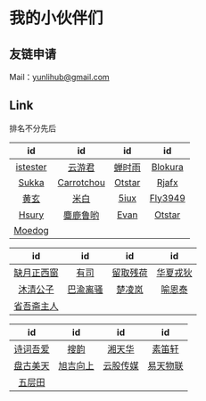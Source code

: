# 我的小伙伴们

## 友链申请

Mail：[yunlihub@gmail.com](mailto:yunlihub@gmail.com)

## Link

排名不分先后

| id | id | id | id |
| :---: | :---: | :---: | :---: |
| <a href="http://istester.com/" target="_blank">istester</a> | <a href="https://www.yunyoujun.cn/" target="_blank">云游君</a> | <a href="https://chanshiyu.com/" target="_blank">蝉时雨</a> | <a href="https://www.caixiaojing.com/" target="_blank">Blokura</a>
| <a href="https://skk.moe/" target="_blank">Sukka</a> | <a href="https://www.carrotchou.com/" target="_blank">Carrotchou</a> | <a href="https://ixk.me/" target="_blank">Otstar</a> | <a href="http://www.rjafx.com/" target="_blank">Rjafx</a>
| <a href="http://huangxuan.me/" target="_blank">黄玄</a> | <a href="http://mebi.me/" target="_blank">米白</a> | <a href="https://blog.5iux.cn/" target="_blank">5iux</a> | <a href="https://fly.moe/" target="_blank">Fly3949</a> |
| <a href="https://hsury.com/" target="_blank">Hsury</a> | <a href="https://www.cnblogs.com/miluluyo/" target="_blank">麋鹿鲁哟</a> | <a href="https://xugaoyi.com/" target="_blank">Evan</a> | <a href="https://www.ixk.me/" target="_blank">Otstar</a> |
| <a href="https://moedog.org/" target="_blank">Moedog</a> |


| id | id | id | id |
| :---: | :---: | :---: | :---: |
| <a href="https://www.52shici.com/space.php?mem_id=2146" target="_blank">缺月正西窗</a> | <a href="https://www.52shici.com/space.php?mem_id=30339" target="_blank">有司</a> | <a href="https://www.52shici.com/space.php?mem_id=38710" target="_blank">留取残荷</a> | <a href="https://www.52shici.com/space.php?mem_id=1216" target="_blank">华夏戎狄</a> |
| <a href="https://www.52shici.com/space.php?mem_id=30837" target="_blank">沐清公子</a> | <a href="https://www.52shici.com/space.php?mem_id=41069" target="_blank">巴渝离骚</a> | <a href="https://weibo.com/u/3733371012" target="_blank">楚凌岚</a> | <a href="https://weibo.com/u/5043873554" target="_blank">喻恩泰</a> |
| <a href="hhttps://www.52shici.com/space.php?mem_id=34250" target="_blank">省吾斋主人</a> |  |  |  |

| id | id | id | id |
| :---: | :---: | :---: | :---: |
| <a href="https://www.52shici.com/" target="_blank">诗词吾爱</a> | <a href="https://sou-yun.cn/" target="_blank">搜韵</a> | <a href="http://www.hnthyc.com/" target="_blank">湘天华</a> | <a href="https://weibo.com/u/5679162089" target="_blank">素笛轩</a> |
| <a href="http://www.meitianiot.com/" target="_blank">盘古美天</a> | <a href="http://www.cqxjxs.com/" target="_blank">旭吉向上</a> | <a href="http://www.youngermediatech.com/" target="_blank">云股传媒</a> | <a href="https://www.meshiot.com/" target="_blank">易天物联</a> |
| <a href="http://www.cqmjnykj.cn/" target="_blank">五层田</a> |  |  |  |
